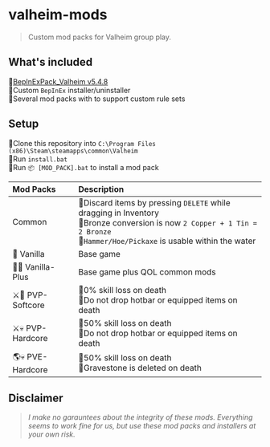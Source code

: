 # valheim-mods
> Custom mod packs for Valheim group play.

## What's included
🔸[BepInExPack_Valheim v5.4.8](https://valheim.thunderstore.io/package/denikson/BepInExPack_Valheim/)  
🔸Custom `BepInEx` installer/uninstaller  
🔸Several mod packs with to support custom rule sets

## Setup
🔸Clone this repository into `C:\Program Files (x86)\Steam\steamapps\common\Valheim`  
🔸Run `install.bat`  
🔸Run `📦 [MOD_PACK].bat` to install a mod pack  

| Mod Packs       | Description                                                                                                                                                                      |
| :-------------- | :------------------------------------------------------------------------------------------------------------------------------------------------------------------------------- |
| Common          | 🔸Discard items by pressing `DELETE` while dragging in Inventory <br>🔸Bronze conversion is now `2 Copper + 1 Tin = 2 Bronze` <br>🔸`Hammer/Hoe/Pickaxe` is usable within the water |
| 🍦 Vanilla       | Base game                                                                                                                                                                        |
| 🍦➕ Vanilla-Plus | Base game plus QOL common mods                                                                                                                                                   |
| ⚔️💖 PVP-Softcore | 🔸0% skill loss on death <br> 🔸Do not drop hotbar or equipped items on death                                                                                                      |
| ⚔️💀 PVP-Hardcore | 🔸50% skill loss on death <br> 🔸Do not drop hotbar or equipped items on death                                                                                                     |
| 🌎💀 PVE-Hardcore | 🔸50% skill loss on death <br> 🔸Gravestone is deleted on death                                                                                                                    |

## Disclaimer
> *I make no garauntees about the integrity of these mods. Everything seems to work fine for us, but use these mod packs and installers at your own risk.*
